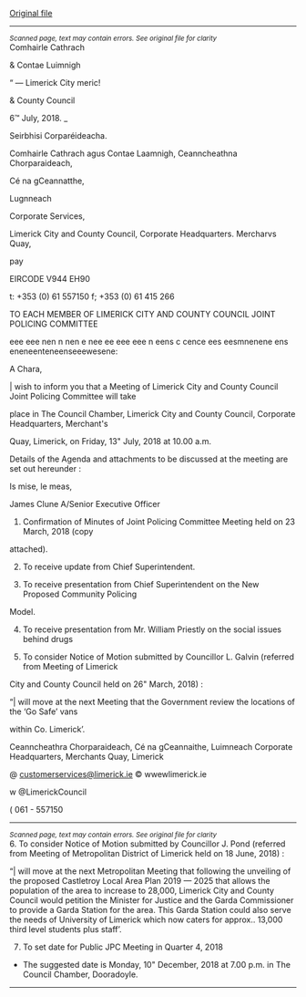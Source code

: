 [Original file](https://www.limerick.ie/sites/default/files/media/documents/2018-07/Agenda%20JPC%20Meeting%2013th%20July%202018.pdf)

---
*<small>Scanned page, text may contain errors. See original file for clarity</small>*  
Comhairle Cathrach

& Contae Luimnigh

“ — Limerick City
meric!

& County Council

6™ July, 2018. _

Seirbhisi Corparéideacha.

Comhairle Cathrach agus Contae Laamnigh,
Ceanncheathna Chorparaideach,

Cé na gCeannatthe,

Lugnneach

Corporate Services,

Limerick City and County Council,
Corporate Headquarters.
Mercharvs Quay,

pay

EIRCODE V944 EH90

t: +353 (0) 61 557150
f; +353 (0) 61 415 266

TO EACH MEMBER OF LIMERICK CITY AND COUNTY COUNCIL JOINT POLICING COMMITTEE

eee eee nen n nen e nee ee eee eee n eens c cence ees eesmnenene ens eneneenteneenseeewesene:

A Chara,

| wish to inform you that a Meeting of Limerick City and County Council Joint Policing Committee will take

place in The Council Chamber, Limerick City and County Council, Corporate Headquarters, Merchant's

Quay, Limerick, on Friday, 13" July, 2018 at 10.00 a.m.

Details of the Agenda and attachments to be discussed at the meeting are set out hereunder :

Is mise, le meas,

James Clune
A/Senior Executive Officer

1. Confirmation of Minutes of Joint Policing Committee Meeting held on 23 March, 2018 (copy

attached).

2. To receive update from Chief Superintendent.

3. To receive presentation from Chief Superintendent on the New Proposed Community Policing

Model.

4. To receive presentation from Mr. William Priestly on the social issues behind drugs

5. To consider Notice of Motion submitted by Councillor L. Galvin (referred from Meeting of Limerick

City and County Council held on 26" March, 2018) :

“| will move at the next Meeting that the Government review the locations of the ‘Go Safe’ vans

within Co. Limerick’.

Ceanncheathra Chorparaideach, Cé na gCeannaithe, Luimneach
Corporate Headquarters, Merchants Quay, Limerick

@ customerservices@limerick.ie
© wwewlimerick.ie

w @LimerickCouncil

( 061 - 557150


---
*<small>Scanned page, text may contain errors. See original file for clarity</small>*  
6. To consider Notice of Motion submitted by Councillor J. Pond (referred from Meeting of
Metropolitan District of Limerick held on 18 June, 2018) :

“| will move at the next Metropolitan Meeting that following the unveiling of the proposed
Castletroy Local Area Plan 2019 — 2025 that allows the population of the area to increase to 28,000,
Limerick City and County Council would petition the Minister for Justice and the Garda
Commissioner to provide a Garda Station for the area. This Garda Station could also serve the
needs of University of Limerick which now caters for approx.. 13,000 third level students plus staff’.

7. To set date for Public JPC Meeting in Quarter 4, 2018
- The suggested date is Monday, 10" December, 2018 at 7.00 p.m. in The Council Chamber,
Dooradoyle.


---
